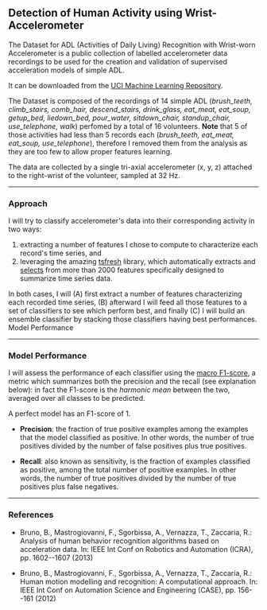 ## Detection of Human Activity using Wrist-Accelerometer


The Dataset for ADL (Activities of Daily Living) Recognition with Wrist-worn Accelerometer is a public collection of labelled accelerometer data recordings to be used for the creation and validation of supervised acceleration models of simple ADL.


It can be downloaded from the [UCI Machine Learning Repository](https://archive.ics.uci.edu/ml/datasets/Dataset+for+ADL+Recognition+with+Wrist-worn+Accelerometer).

The Dataset is composed of the recordings of 14 simple ADL (*brush_teeth, climb_stairs, comb_hair, descend_stairs, drink_glass, eat_meat, eat_soup, getup_bed, liedown_bed, pour_water, sitdown_chair, standup_chair, use_telephone, walk*) perfomed by a total of 16 volunteers. 
**Note** that 5 of those activities had less than 5 records each (*brush_teeth, eat_meat, eat_soup, use_telephone*), therefore I removed them from the analysis as they are too few to allow proper features learning. 

The data are collected by a single tri-axial accelerometer (x, y, z) attached to the right-wrist of the volunteer, sampled at 32 Hz.

--- 

### Approach

I will try to classify accelerometer's data into their corresponding activity in two ways: 
1. extracting a number of features I chose to compute to characterize each record's time series, and 
2. leveraging the amazing [tsfresh](https://tsfresh.readthedocs.io/en/latest/) library, which automatically extracts and [selects](https://tsfresh.readthedocs.io/en/latest/text/feature_filtering.html) from more than 2000 features specifically designed to summarize time series data.  

In both cases, I will (A) first extract a number of features characterizing each recorded time series, (B) afterward I will feed all those features to a set of classifiers to see which perform best, and finally (C) I will build an ensemble classifier by stacking those classifiers having best performances.
Model Performance

---

### Model Performance

I will assess the performance of each classifier using the [macro F1-score](https://en.wikipedia.org/wiki/F-score), a metric which summarizes both the precision and the recall (see explanation below): in fact the F1-score is the *harmonic mean* between the two, averaged over all classes to be predicted.

A perfect model has an F1-score of 1.

- **Precision**:  the fraction of true positive examples among the examples that the model classified as positive. In other words, the number of true positives divided by the number of false positives plus true positives. 


- **Recall**: also known as sensitivity, is the fraction of examples classified as positive, among the total number of positive examples. In other words, the number of true positives divided by the number of true positives plus false negatives.


---

### References

- Bruno, B., Mastrogiovanni, F., Sgorbissa, A., Vernazza, T., Zaccaria, R.:
Analysis of human behavior recognition algorithms based on acceleration data.
In: IEEE Int Conf on Robotics and Automation (ICRA),
pp. 1602--1607 (2013)

- Bruno, B., Mastrogiovanni, F., Sgorbissa, A., Vernazza, T., Zaccaria, R.:
Human motion modelling and recognition: A computational approach.
In: IEEE Int Conf on Automation Science and Engineering (CASE),
pp. 156--161 (2012)